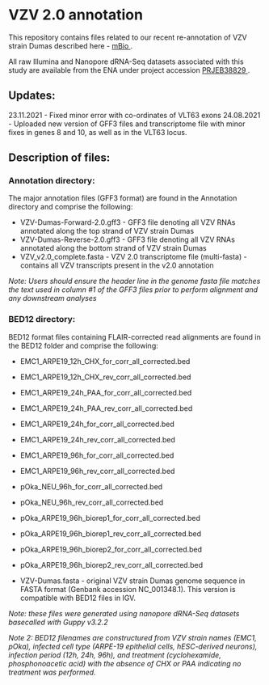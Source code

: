 # VZV 2.0 annotation #

This repository contains files related to our recent re-annotation of VZV strain Dumas described here - [ mBio ](https://journals.asm.org/doi/10.1128/mBio.01568-20). 

All raw Illumina and Nanopore dRNA-Seq datasets associated with this study are available from the ENA under project accession [ PRJEB38829 ](https://www.ebi.ac.uk/ena/browser/view/PRJEB38829).

## Updates: ##

23.11.2021 - Fixed minor error with co-ordinates of VLT63 exons
24.08.2021 - Uploaded new version of GFF3 files and transcriptome file with minor fixes in genes 8 and 10, as well as in the VLT63 locus.


## Description of files: ##

### Annotation directory: ###
The major annotation files (GFF3 format) are found in the Annotation directory and comprise the following: 

- VZV-Dumas-Forward-2.0.gff3 - GFF3 file denoting all VZV RNAs annotated along the top strand of VZV strain Dumas
- VZV-Dumas-Reverse-2.0.gff3 - GFF3 file denoting all VZV RNAs annotated along the bottom strand of VZV strain Dumas 
- VZV_v2.0_complete.fasta - VZV 2.0 transcriptome file (multi-fasta) - contains all VZV transcripts present in the v2.0 annotation 

*Note: Users should ensure the header line in the genome fasta file matches the text used in column #1 of the GFF3 files prior to perform alignment and any downstream analyses*

### BED12 directory: ###
BED12 format files containing FLAIR-corrected read alignments are found in the BED12 folder and comprise the following:

- EMC1_ARPE19_12h_CHX_for_corr_all_corrected.bed
- EMC1_ARPE19_12h_CHX_rev_corr_all_corrected.bed
- EMC1_ARPE19_24h_PAA_for_corr_all_corrected.bed
- EMC1_ARPE19_24h_PAA_rev_corr_all_corrected.bed
- EMC1_ARPE19_24h_for_corr_all_corrected.bed
- EMC1_ARPE19_24h_rev_corr_all_corrected.bed
- EMC1_ARPE19_96h_for_corr_all_corrected.bed
- EMC1_ARPE19_96h_rev_corr_all_corrected.bed

- pOka_NEU_96h_for_corr_all_corrected.bed
- pOka_NEU_96h_rev_corr_all_corrected.bed

- pOka_ARPE19_96h_biorep1_for_corr_all_corrected.bed
- pOka_ARPE19_96h_biorep1_rev_corr_all_corrected.bed
- pOka_ARPE19_96h_biorep2_for_corr_all_corrected.bed
- pOka_ARPE19_96h_biorep2_rev_corr_all_corrected.bed

- VZV-Dumas.fasta - original VZV strain Dumas genome sequence in FASTA format (Genbank accession NC_001348.1). This version is compatible with BED12 files in IGV.

*Note: these files were generated using nanopore dRNA-Seq datasets basecalled with Guppy v3.2.2*

*Note 2: BED12 filenames are constructured from VZV strain names (EMC1, pOka), infected cell type (ARPE-19 epithelial cells, hESC-derived neurons), infection period (12h, 24h, 96h), and treatment (cyclohexamide, phosphonoacetic acid) with the absence of CHX or PAA indicating no treatment was performed.*

